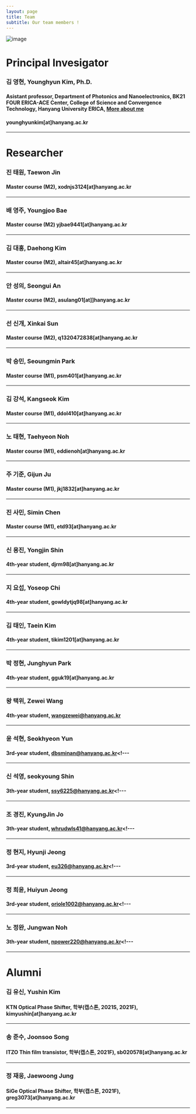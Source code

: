 ```yaml
---
layout: page
title: Team
subtitle: Our team members !
---
```

<!-- 
[image](https://user-images.githubusercontent.com/32427749/150480395-9e9eb3b9-28cc-4b5e-b56d-7a91ed5d0162.png)
![image](https://user-images.githubusercontent.com/80964488/187574283-b1d4ce28-f398-4d0d-be57-c3e99ea4232e.jpg)
![image](https://user-images.githubusercontent.com/32427749/234727826-d155cf17-c6e4-4196-b1c9-6e7d200471e1.png)
![image](https://user-images.githubusercontent.com/32427749/234727890-465225ea-94b3-4f07-933d-9b3c0d16b25a.png)
-->
![image](https://github.com/yh2424/yh2424.github.io/assets/32427749/ce6cbbf0-5998-4b80-acd3-e16f076e5200)

# Principal Invesigator

### 김 영현, Younghyun Kim, Ph.D.
#### Asistant professor, Department of Photonics and Nanoelectronics, BK21 FOUR ERICA-ACE Center, College of Science and Convergence Technology, Hanyang University ERICA, [More about me](https://yh2424.github.io/people/younghyunkim) 
#### younghyunkim[at]hanyang.ac.kr

---
<!--- 
| ![image](https://user-images.githubusercontent.com/32427749/127579757-95fe1d97-7820-4485-acfe-42483abd727e.png) | 김영현, Younghyun Kim, Ph.D. |
--->


# Researcher

### 진 태원, Taewon Jin
#### Master course (M2), xodnjs3124[at]hanyang.ac.kr<!---,  [More about me](https://yh2424.github.io/people/taewonjin)--->
---

### 배 영주, Youngjoo Bae
#### Master course (M2) yjbae9441[at]hanyang.ac.kr<!---, [More about me](https://yh2424.github.io/people/youngjoobae)--->
---

### 김 대홍, Daehong Kim
#### Master course (M2), altair45[at]hanyang.ac.kr<!---, [More about me](https://yh2424.github.io/people/daehongkim)--->
---

### 안 성의, Seongui An
#### Master course (M2), asulang01[at]]hanyang.ac.kr<!---, [More about me](https://yh2424.github.io/people/seonguian)--->
---

### 선 신개, Xinkai Sun
#### Master course (M2), q1320472838[at]hanyang.ac.kr<!---, [More about me](https://yh2424.github.io/people/xinkaisun)--->
---

### 박 승민, Seoungmin Park
#### Master course (M1), psm401[at]hanyang.ac.kr<!---, [More about me](https://yh2424.github.io/people/seoungminpark)--->
---

### 김 강석, Kangseok Kim 
#### Master course (M1), ddol410[at]hanyang.ac.kr<!---, [More about me](https://yh2424.github.io/people/kangseokkim)  --->
---

### 노 태현, Taehyeon Noh
#### Master course (M1), eddienoh[at]hanyang.ac.kr <!---, [More about me](https://yh2424.github.io/people/NTH)  --->
---

### 주 기준, Gijun Ju
#### Master course (M1), jkj1832[at]hanyang.ac.kr <!---, [More about me](https://yh2424.github.io/people/gijunju)--->

---

### 진 사민, Simin Chen 
#### Master course (M1), etd93[at]hanyang.ac.kr<!---, [More about me](https://yh2424.github.io/people/siminchen)--->

---

### 신 용진, Yongjin Shin
#### 4th-year student, djrm98[at]hanyang.ac.kr<!---, [More about me](https://yh2424.github.io/people/yongjinshin)--->

---

### 지 요섭, Yoseop Chi
#### 4th-year student, gowldytjq98[at]hanyang.ac.kr<!---, [More about me](https://yh2424.github.io/people/yoseopchi)--->

---

### 김 태인, Taein Kim
#### 4th-year student, tikim1201[at]hanyang.ac.kr<!---, [More about me](https://yh2424.github.io/people/taeinkim)--->

---

### 박 정현, Junghyun Park
#### 4th-year student, gguk19[at]hanyang.ac.kr<!---, [More about me](https://yh2424.github.io/people/junghyunpark)--->

---

### 왕 택위, Zewei Wang 
#### 4th-year student, wangzewei@hanyang.ac.kr

---

### 윤 석현, Seokhyeon Yun
#### 3rd-year student, dbsminan@hanyang.ac.kr<!---

---

### 신 석영, seokyoung Shin
#### 3th-year student, ssy6225@hanyang.ac.kr<!---

---

### 조 경진, KyungJin Jo
#### 3th-year student, whrudwls41@hanyang.ac.kr<!---

---

### 정 현지, Hyunji Jeong
#### 3rd-year student, eu326@hanyang.ac.kr<!---

---

### 정 희윤, Huiyun Jeong
#### 3rd-year student, oriole1002@hanyang.ac.kr<!---

---

### 노 정완, Jungwan Noh
#### 3th-year student, npower220@hanyang.ac.kr<!---

---

# Alumni

### 김 유신, Yushin Kim
#### KTN Optical Phase Shifter, 학부(캡스톤, 2021S, 2021F), kimyushin[at]hanyang.ac.kr
---

### 송 준수, Joonsoo Song
#### ITZO Thin film transistor, 학부(캡스톤, 2021F), sb020578[at]hanyang.ac.kr
---

### 정 재웅, Jaewoong Jung
#### SiGe Optical Phase Shifter, 학부(캡스톤, 2021F), greg3073[at]hanyang.ac.kr
---
